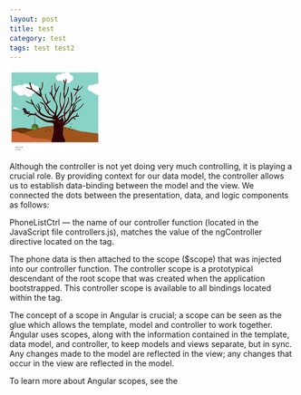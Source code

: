 ```yaml
---
layout: post
title: test
category: test
tags: test test2
---
```


<img class="th radius" src="/assets/img/watermelontree.jpg" />

Although the controller is not yet doing very much controlling, it is playing a crucial role. By providing context for our data model, the controller allows us to establish data-binding between the model and the view. We connected the dots between the presentation, data, and logic components as follows:

PhoneListCtrl — the name of our controller function (located in the JavaScript file controllers.js), matches the value of the ngController directive located on the tag.

The phone data is then attached to the scope ($scope) that was injected into our controller function. The controller scope is a prototypical descendant of the root scope that was created when the application bootstrapped. This controller scope is available to all bindings located within the  tag.

The concept of a scope in Angular is crucial; a scope can be seen as the glue which allows the template, model and controller to work together. Angular uses scopes, along with the information contained in the template, data model, and controller, to keep models and views separate, but in sync. Any changes made to the model are reflected in the view; any changes that occur in the view are reflected in the model.

To learn more about Angular scopes, see the